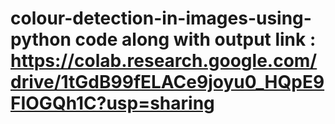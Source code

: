 # colour-detection-in-images-using-python code  along with output link : https://colab.research.google.com/drive/1tGdB99fELACe9joyu0_HQpE9FIOGQh1C?usp=sharing
